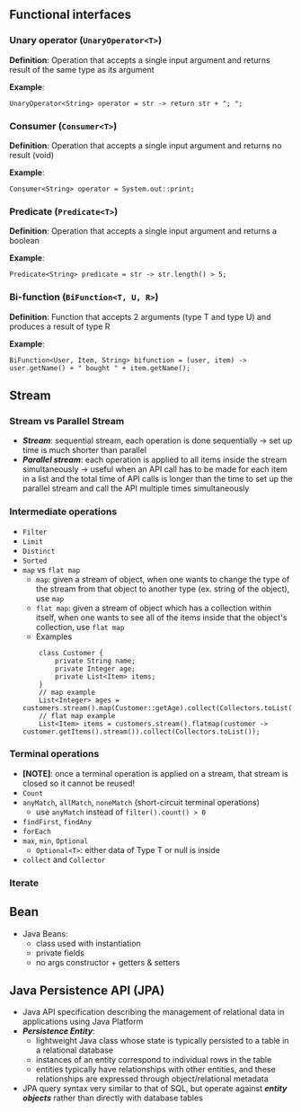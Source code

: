 ## Functional interfaces
### Unary operator (`UnaryOperator<T>`)
**Definition**: Operation that accepts a single input argument and returns result of the same type as its argument

**Example**:
``` 
UnaryOperator<String> operator = str -> return str + "; ";
```
### Consumer (`Consumer<T>`)
**Definition**: Operation that accepts a single input argument and returns no result (void)

**Example**:
```
Consumer<String> operator = System.out::print;
```

### Predicate (`Predicate<T>`)
**Definition**: Operation that accepts a single input argument and returns a boolean 

**Example**:
```
Predicate<String> predicate = str -> str.length() > 5;
```

### Bi-function (`BiFunction<T, U, R>`)
**Definition**: Function that accepts 2 arguments (type T and type U) and produces a result of type R

**Example**:
```
BiFunction<User, Item, String> bifunction = (user, item) -> user.getName() + " bought " + item.getName();
```

## Stream
### Stream vs Parallel Stream
- ***Stream***: sequential stream, each operation is done sequentially → set up time is much shorter than parallel
- ***Parallel stream***: each operation is applied to all items inside the stream simultaneously → useful when an API call has to be made for each item in a list and the total time of API calls is longer than the time to set up the parallel stream and call the API multiple times simultaneously

### Intermediate operations
- `Filter`
- `Limit`
- `Distinct`
- `Sorted`
- `map` vs `flat map`
    + `map`: given a stream of object, when one wants to change the type of the stream from that object to another type (ex. string of the object), use `map`
    + `flat map`: given a stream of object which has a collection within itself, when one wants to see all of the items inside that the object's collection, use `flat map`
    + Examples
    ```
        class Customer { 
            private String name; 
            private Integer age; 
            private List<Item> items; 
        } 
        // map example 
        List<Integer> ages = customers.stream().map(Customer::getAge).collect(Collectors.toList()); 
        // flat map example 
        List<Item> items = customers.stream().flatmap(customer -> customer.getItems().stream()).collect(Collectors.toList());
    ```

### Terminal operations
- **[NOTE]**: once a terminal operation is applied on a stream, that stream is closed so it cannot be reused!
- `Count`
- `anyMatch`, `allMatch`, `noneMatch` (short-circuit terminal operations)
    + use `anyMatch` instead of `filter().count() > 0`
- `findFirst`, `findAny`
- `forEach`
- `max`, `min`, `Optional`
    + `Optional<T>`: either data of Type T or null is inside
- `collect` and `Collector`

### Iterate

## Bean
- Java Beans:
    + class used with instantiation
    + private fields
    + no args constructor + getters & setters

## Java Persistence API (JPA)
- Java API specification describing the management of relational data in applications using Java Platform
- ***Persistence Entity***:
    + lightweight Java class whose state is typically persisted to a table in a relational database
    + instances of an entity correspond to individual rows in the table
    + entities typically have relationships with other entities, and these relationships are expressed through object/relational metadata
- JPA query syntax very similar to that of SQL, but operate against ***entity objects*** rather than directly with database tables
